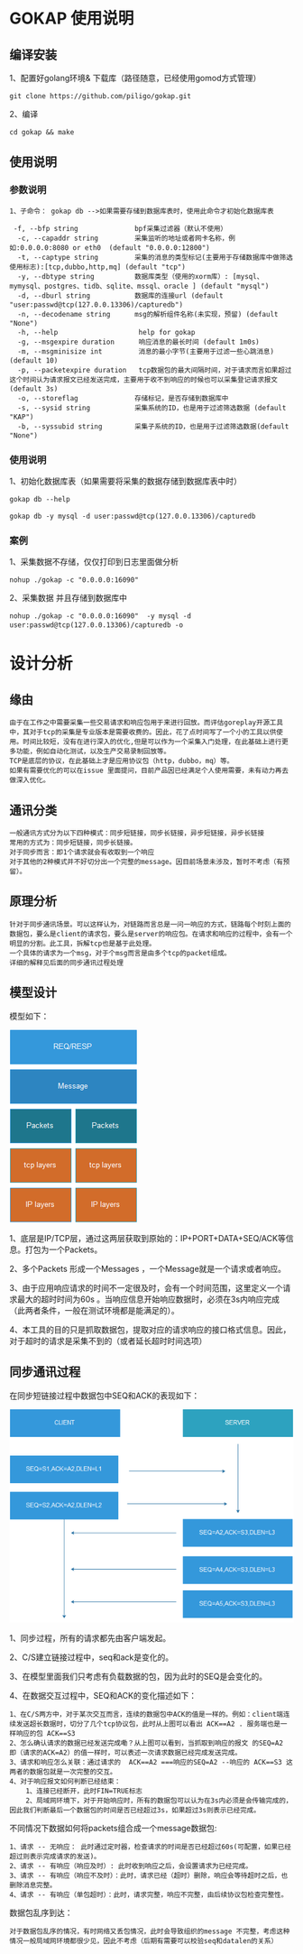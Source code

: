 # GOKAP 使用说明

## 编译安装

1、配置好golang环境& 下载库（路径随意，已经使用gomod方式管理）

```
git clone https://github.com/piligo/gokap.git
```

2、编译

```
cd gokap && make
```

## 使用说明

### 参数说明

```
1、子命令： gokap db -->如果需要存储到数据库表时，使用此命令才初始化数据库表
```

```
 -f, --bfp string              bpf采集过滤器（默认不使用）
  -c, --capaddr string         采集监听的地址或者网卡名称，例如:0.0.0.0:8080 or eth0  (default "0.0.0.0:12800")
  -t, --captype string         采集的消息的类型标记(主要用于存储数据库中做筛选使用标志):[tcp,dubbo,http,mq] (default "tcp")
  -y, --dbtype string          数据库类型（使用的xorm库）: [mysql、mymysql、postgres、tidb、sqlite、mssql、oracle ] (default "mysql")
  -d, --dburl string           数据库的连接url (default "user:passwd@tcp(127.0.0.13306)/capturedb")
  -n, --decodename string      msg的解析组件名称(未实现，预留) (default "None")
  -h, --help                    help for gokap
  -g, --msgexpire duration      响应消息的最长时间 (default 1m0s)
  -m, --msgminisize int         消息的最小字节(主要用于过滤一些心跳消息)(default 10)
  -p, --packetexpire duration   tcp数据包的最大间隔时间，对于请求而言如果超过这个时间认为请求报文已经发送完成，主要用于收不到响应的时候也可以采集登记请求报文 (default 3s)
  -o, --storeflag              存储标记，是否存储到数据库中
  -s, --sysid string           采集系统的ID，也是用于过滤筛选数据 (default "KAP")
  -b, --syssubid string        采集子系统的ID，也是用于过滤筛选数据(default "None")

```



### 使用说明

1、初始化数据库表（如果需要将采集的数据存储到数据库表中时）

```
gokap db --help
```

```
gokap db -y mysql -d user:passwd@tcp(127.0.0.13306)/capturedb
```

### 案例

1、采集数据不存储，仅仅打印到日志里面做分析

```
nohup ./gokap -c "0.0.0.0:16090"
```

2、采集数据 并且存储到数据库中

```
nohup ./gokap -c "0.0.0.0:16090"  -y mysql -d user:passwd@tcp(127.0.0.13306)/capturedb -o 
```

# 设计分析

## 缘由

```
由于在工作之中需要采集一些交易请求和响应包用于来进行回放。而评估goreplay开源工具中，其对于tcp的采集是专业版本是需要收费的。因此，花了点时间写了一个小的工具以供使用。时间比较短，没有在进行深入的优化,但是可以作为一个采集入门处理，在此基础上进行更多功能，例如自动化测试，以及生产交易录制回放等。
TCP是底层的协议，在此基础上才是应用协议包（http，dubbo，mq）等。
如果有需要优化的可以在issue 里面提问，目前产品因已经满足个人使用需要，未有动力再去做深入优化。
```

## 通讯分类

```
一般通讯方式分为以下四种模式：同步短链接，同步长链接，异步短链接，异步长链接
常用的方式为：同步短链接，同步长链接。
对于同步而言：即1个请求就会有收取到一个响应
对于其他的2种模式并不好切分出一个完整的message。因目前场景未涉及，暂时不考虑（有预留）。
```



## 原理分析

```
针对于同步通讯场景。可以这样认为，对链路而言总是一问一响应的方式，链路每个时刻上面的数据包，要么是client的请求包，要么是server的响应包。在请求和响应的过程中，会有一个明显的分割。此工具，拆解tcp也是基于此处理。
一个具体的请求为一个msg，对于个msg而言是由多个tcp的packet组成。
详细的解释见后面的同步通讯过程处理
```



## 模型设计

模型如下：

![](ds.png)

1、底层是IP/TCP层，通过这两层获取到原始的：IP+PORT+DATA+SEQ/ACK等信息。打包为一个Packets。

2、多个Packets 形成一个Messages ，一个Message就是一个请求或者响应。

3、由于应用响应请求的时间不一定很及时，会有一个时间范围，这里定义一个请求最大的超时时间为60s 。当响应信息开始响应数据时，必须在3s内响应完成（此两者条件，一般在测试环境都是能满足的）。

4、本工具的目的只是抓取数据包，提取对应的请求响应的接口格式信息。因此，对于超时的请求是采集不到的（或者延长超时时间选项）

## 同步通讯过程

在同步短链接过程中数据包中SEQ和ACK的表现如下：

![](Packet.png)

1、同步过程，所有的请求都先由客户端发起。

2、C/S建立链接过程中，seq和ack是变化的。

3、在模型里面我们只考虑有负载数据的包，因为此时的SEQ是会变化的。

4、在数据交互过程中，SEQ和ACK的变化描述如下：

```
1、在C/S两方中，对于某次交互而言，连续的数据包中ACK的值是一样的。例如：client端连续发送超长数据时，切分了几个tcp协议包，此时从上图可以看出 ACK==A2 . 服务端也是一样响应的包 ACK==S3
2、怎么确认请求的数据已经发送完成嘞？从上图可以看到，当抓取到响应的报文 的SEQ=A2 即（请求的ACK=A2）的值一样时，可以表述一次请求数据已经完成发送完成。
3、请求和响应怎么关联：通过请求的  ACK==A2 ===响应的SEQ=A2 --响应的 ACK==S3 这两者的数据包就是一次完整的交互。
4、对于响应报文如何判断已经结束：
	1、连接已经断开，此时FIN=TRUE标志
	2、局域网环境下，对于开始响应时，所有的数据包可以认为在3s内必须是会传输完成的，因此我们判断最后一个数据包的时间是否已经超过3s，如果超过3s则表示已经完成。

```

不同情况下数据如何将packets组合成一个message数据包:

```
1、请求 -- 无响应： 此时通过定时器，检查请求的时间是否已经超过60s(可配置，如果已经超过则表示完成请求的发送)。
2、请求 -- 有响应（响应及时）: 此时收到响应之后，会设置请求为已经完成。
3、请求 -- 有响应（响应不及时）：此时，请求已经（超时）删除，响应会等待超时之后，也删除消息完整。
4、请求 -- 有响应（单包超时）：此时，请求完整，响应不完整，由后续协议包检查完整性。
```

数据包乱序到达：

```
对于数据包乱序的情况，有时网络又丢包情况，此时会导致组织的message 不完整，考虑这种情况一般局域网环境都很少见，因此不考虑（后期有需要可以校验seq和datalen的关系）
```





